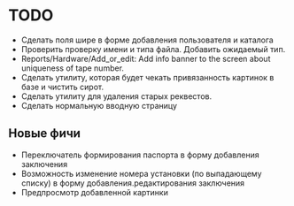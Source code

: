 # TODO

* Сделать поля шире в форме добавления пользователя и каталога
* Проверить проверку имени и типа файла. Добавить ожидаемый тип.
* Reports/Hardware/Add_or_edit: Add info banner to the screen about uniqueness of tape number.
* Сделать утилиту, которая будет чекать привязанность картинок в базе и чистить сирот.
* Сделать утилиту для удаления старых реквестов.
* Сделать нормальную вводную страницу

## Новые фичи

* Переключатель формирования паспорта в форму добавления заключения
* Возможность изменение номера установки (по выпадающему списку) в форму добавления.редактирования заключения
* Предпросмотр добавленной картинки
